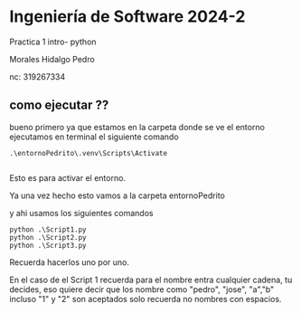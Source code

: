 # Ingeniería de Software 2024-2

Practica 1 intro- python

Morales Hidalgo Pedro

nc: 319267334



## como ejecutar ??

bueno primero ya que estamos en la carpeta donde se ve el entorno ejecutamos en terminal el siguiente comando

```
.\entornoPedrito\.venv\Scripts\Activate


```

Esto es para activar el entorno. 

Ya una vez hecho esto vamos a la carpeta entornoPedrito

y ahi usamos los siguientes comandos

```
python .\Script1.py
python .\Script2.py
python .\Script3.py
```


Recuerda hacerlos uno por uno. 

En el caso de el Script 1 recuerda para el nombre entra cualquier cadena, tu decides, eso quiere decir que los nombre como "pedro", "jose", "a","b" incluso "1" y "2" son aceptados solo recuerda no nombres con espacios.
